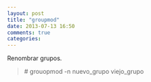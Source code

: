 ```yaml
---
layout: post
title: "groupmod"
date: 2013-07-13 16:50
comments: true
categories: 
---
```

Renombrar grupos.

>\# grouopmod -n nuevo_grupo viejo_grupo

